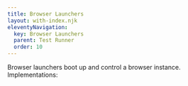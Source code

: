 ```yaml
---
title: Browser Launchers
layout: with-index.njk
eleventyNavigation:
  key: Browser Launchers
  parent: Test Runner
  order: 10
---
```


Browser launchers boot up and control a browser instance. Implementations:
